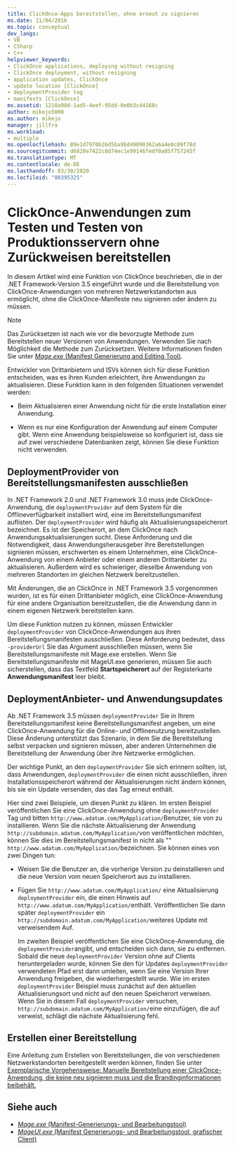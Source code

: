 ```yaml
---
title: ClickOnce-Apps bereitstellen, ohne erneut zu signieren
ms.date: 11/04/2016
ms.topic: conceptual
dev_langs:
- VB
- CSharp
- C++
helpviewer_keywords:
- ClickOnce applications, deploying without resigning
- ClickOnce deployment, without resigning
- application updates, ClickOnce
- update location [ClickOnce]
- deploymentProvider tag
- manifests [ClickOnce]
ms.assetid: 1218a98d-1ad5-4eef-95dd-0e0b3c44168c
author: mikejo5000
ms.author: mikejo
manager: jillfra
ms.workload:
- multiple
ms.openlocfilehash: 89e1d7970b26d5ba9bd49090362a6a4e8c09f78d
ms.sourcegitcommit: d6828e7422c8d74ec1e99146fedf0a05f757245f
ms.translationtype: MT
ms.contentlocale: de-DE
ms.lasthandoff: 03/30/2020
ms.locfileid: "80395325"
---
```

# <a name="deploy-clickonce-applications-for-testing-and-production-servers-without-resigning"></a>ClickOnce-Anwendungen zum Testen und Testen von Produktionsservern ohne Zurückweisen bereitstellen
In diesem Artikel wird eine Funktion von ClickOnce beschrieben, die in der .NET Framework-Version 3.5 eingeführt wurde und die Bereitstellung von ClickOnce-Anwendungen von mehreren Netzwerkstandorten aus ermöglicht, ohne die ClickOnce-Manifeste neu signieren oder ändern zu müssen.

> [!NOTE]
> Das Zurücksetzen ist nach wie vor die bevorzugte Methode zum Bereitstellen neuer Versionen von Anwendungen. Verwenden Sie nach Möglichkeit die Methode zum Zurücksetzen. Weitere Informationen finden Sie unter [ *Mage.exe* (Manifest Generierung and Editing Tool)](/dotnet/framework/tools/mage-exe-manifest-generation-and-editing-tool).

 Entwickler von Drittanbietern und ISVs können sich für diese Funktion entscheiden, was es ihren Kunden erleichtert, ihre Anwendungen zu aktualisieren. Diese Funktion kann in den folgenden Situationen verwendet werden:

- Beim Aktualisieren einer Anwendung nicht für die erste Installation einer Anwendung.

- Wenn es nur eine Konfiguration der Anwendung auf einem Computer gibt. Wenn eine Anwendung beispielsweise so konfiguriert ist, dass sie auf zwei verschiedene Datenbanken zeigt, können Sie diese Funktion nicht verwenden.

## <a name="exclude-deploymentprovider-from-deployment-manifests"></a>DeploymentProvider von Bereitstellungsmanifesten ausschließen
 In .NET Framework 2.0 und .NET Framework 3.0 muss jede ClickOnce-Anwendung, die `deploymentProvider` auf dem System für die Offlineverfügbarkeit installiert wird, eine im Bereitstellungsmanifest auflisten. Der `deploymentProvider` wird häufig als Aktualisierungsspeicherort bezeichnet. Es ist der Speicherort, an dem ClickOnce nach Anwendungsaktualisierungen sucht. Diese Anforderung und die Notwendigkeit, dass Anwendungsherausgeber ihre Bereitstellungen signieren müssen, erschwerten es einem Unternehmen, eine ClickOnce-Anwendung von einem Anbieter oder einem anderen Drittanbieter zu aktualisieren. Außerdem wird es schwieriger, dieselbe Anwendung von mehreren Standorten im gleichen Netzwerk bereitzustellen.

 Mit Änderungen, die an ClickOnce in .NET Framework 3.5 vorgenommen wurden, ist es für einen Drittanbieter möglich, eine ClickOnce-Anwendung für eine andere Organisation bereitzustellen, die die Anwendung dann in einem eigenen Netzwerk bereitstellen kann.

 Um diese Funktion nutzen zu können, müssen Entwickler `deploymentProvider` von ClickOnce-Anwendungen aus ihren Bereitstellungsmanifesten ausschließen. Diese Anforderung bedeutet, dass `-providerUrl` Sie das Argument ausschließen müssen, wenn Sie Bereitstellungsmanifeste mit Mage.exe erstellen. Wenn Sie Bereitstellungsmanifeste mit MageUI.exe generieren, müssen Sie auch sicherstellen, dass das Textfeld **Startspeicherort** auf der Registerkarte **Anwendungsmanifest** leer bleibt.

## <a name="deploymentprovider-and-application-updates"></a>DeploymentAnbieter- und Anwendungsupdates
 Ab .NET Framework 3.5 müssen `deploymentProvider` Sie in Ihrem Bereitstellungsmanifest keine Bereitstellungsmanifest angeben, um eine ClickOnce-Anwendung für die Online- und Offlinenutzung bereitzustellen. Diese Änderung unterstützt das Szenario, in dem Sie die Bereitstellung selbst verpacken und signieren müssen, aber anderen Unternehmen die Bereitstellung der Anwendung über ihre Netzwerke ermöglichen.

 Der wichtige Punkt, an den `deploymentProvider` Sie sich erinnern sollten, ist, dass Anwendungen, `deploymentProvider` die einen nicht ausschließen, ihren Installationsspeicherort während der Aktualisierungen nicht ändern können, bis sie ein Update versenden, das das Tag erneut enthält.

 Hier sind zwei Beispiele, um diesen Punkt zu klären. Im ersten Beispiel veröffentlichen Sie eine ClickOnce-Anwendung ohne `deploymentProvider` Tag und bitten `http://www.adatum.com/MyApplication/`Benutzer, sie von zu installieren. Wenn Sie die nächste Aktualisierung der Anwendung `http://subdomain.adatum.com/MyApplication/`von veröffentlichen möchten, können Sie dies im Bereitstellungsmanifest in nicht als "" `http://www.adatum.com/MyApplication/`bezeichnen. Sie können eines von zwei Dingen tun:

- Weisen Sie die Benutzer an, die vorherige Version zu deinstallieren und die neue Version vom neuen Speicherort aus zu installieren.

- Fügen Sie `http://www.adatum.com/MyApplication/` eine Aktualisierung `deploymentProvider` ein, die einen Hinweis auf `http://www.adatum.com/MyApplication/`enthält. Veröffentlichen Sie dann später `deploymentProvider` ein `http://subdomain.adatum.com/MyApplication/`weiteres Update mit verweisendem Auf.

  Im zweiten Beispiel veröffentlichen Sie eine ClickOnce-Anwendung, die `deploymentProvider`angibt, und entscheiden sich dann, sie zu entfernen. Sobald die neue `deploymentProvider` Version ohne auf Clients heruntergeladen wurde, können Sie den für Updates `deploymentProvider` verwendeten Pfad erst dann umleiten, wenn Sie eine Version Ihrer Anwendung freigeben, die wiederhergestellt wurde. Wie im ersten `deploymentProvider` Beispiel muss zunächst auf den aktuellen Aktualisierungsort und nicht auf den neuen Speicherort verweisen. Wenn Sie in diesem Fall `deploymentProvider` versuchen, `http://subdomain.adatum.com/MyApplication/`eine einzufügen, die auf verweist, schlägt die nächste Aktualisierung fehl.

## <a name="create-a-deployment"></a>Erstellen einer Bereitstellung
 Eine Anleitung zum Erstellen von Bereitstellungen, die von verschiedenen Netzwerkstandorten bereitgestellt werden können, finden Sie unter [Exemplarische Vorgehensweise: Manuelle Bereitstellung einer ClickOnce-Anwendung, die keine neu signieren muss und die Brandinginformationen beibehält.](../deployment/walkthrough-manually-deploying-a-clickonce-app-no-re-signing-required.md)

## <a name="see-also"></a>Siehe auch
- [*Mage.exe* (Manifest-Generierungs- und Bearbeitungstool)](/dotnet/framework/tools/mage-exe-manifest-generation-and-editing-tool)
- [*MageUI.exe* (Manifest Generierungs- und Bearbeitungstool, grafischer Client)](/dotnet/framework/tools/mageui-exe-manifest-generation-and-editing-tool-graphical-client)
